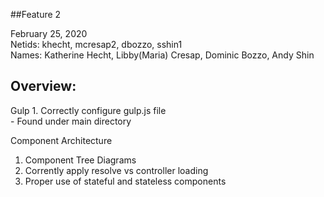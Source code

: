 ##Feature 2
<p>
February 25, 2020 <br>
Netids: khecht, mcresap2, dbozzo, sshin1 <br>
Names: Katherine Hecht, Libby(Maria) Cresap, Dominic Bozzo, Andy Shin <br>
</p>
<h2>Overview:</h2>
<p>
Gulp
  1. Correctly configure gulp.js file<br>
  - Found under main directory
  
Component Architecture<br>
  1. Component Tree Diagrams<br>
  2. Corrently apply resolve vs controller loading <br>
  3. Proper use of stateful and stateless components 
</p>
